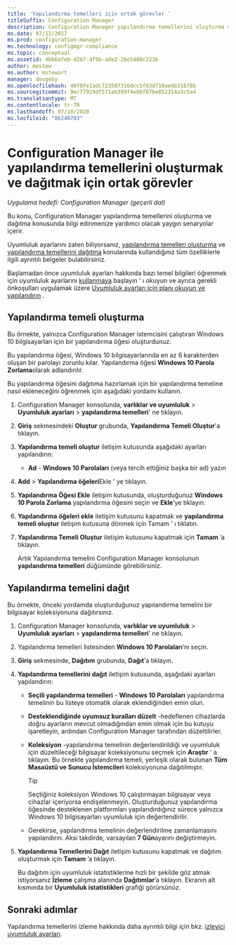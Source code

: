 ```yaml
---
title: 'Yapılandırma temelleri için ortak görevler '
titleSuffix: Configuration Manager
description: Configuration Manager yapılandırma temellerini oluşturma ve dağıtma hakkında bilgi edinin.
ms.date: 07/12/2017
ms.prod: configuration-manager
ms.technology: configmgr-compliance
ms.topic: conceptual
ms.assetid: 4bb6afeb-d267-4f9b-ade2-26e5400c223b
author: mestew
ms.author: mstewart
manager: dougeby
ms.openlocfilehash: 40f0fe1adc723587316dcc5f03d710ae4b31b78b
ms.sourcegitcommit: 9ec77929df571a6399f4e06f07be852314a3c5a4
ms.translationtype: MT
ms.contentlocale: tr-TR
ms.lasthandoff: 07/10/2020
ms.locfileid: "86240703"
---
```

# <a name="common-tasks-for-creating-and-deploying-configuration-baselines-with-configuration-manager"></a>Configuration Manager ile yapılandırma temellerini oluşturmak ve dağıtmak için ortak görevler

*Uygulama hedefi: Configuration Manager (geçerli dal)*

Bu konu, Configuration Manager yapılandırma temellerini oluşturma ve dağıtma konusunda bilgi edinmenize yardımcı olacak yaygın senaryolar içerir.  

 Uyumluluk ayarlarını zaten biliyorsanız, [yapılandırma temelleri oluşturma](../../compliance/deploy-use/create-configuration-baselines.md) ve [yapılandırma temellerini dağıtma](../../compliance/deploy-use/deploy-configuration-baselines.md) konularında kullandığınız tüm özelliklerle ilgili ayrıntılı belgeler bulabilirsiniz.  

 Başlamadan önce uyumluluk ayarları hakkında bazı temel bilgileri öğrenmek için uyumluluk ayarlarını [kullanmaya](../../compliance/get-started/get-started-with-compliance-settings.md) başlayın ' ı okuyun ve ayrıca gerekli önkoşulları uygulamak üzere [Uyumluluk ayarları için planı okuyun ve yapılandırın](../../compliance/plan-design/plan-for-and-configure-compliance-settings.md) .  

## <a name="create-a-configuration-baseline"></a>Yapılandırma temeli oluşturma  
 Bu örnekte, yalnızca Configuration Manager istemcisini çalıştıran Windows 10 bilgisayarları için bir yapılandırma öğesi oluşturdunuz.  

 Bu yapılandırma öğesi, Windows 10 bilgisayarlarında en az 6 karakterden oluşan bir parolayı zorunlu kılar. Yapılandırma öğesi **Windows 10 Parola Zorlama**olarak adlandırılır.  

Bu yapılandırma öğesini dağıtıma hazırlamak için bir yapılandırma temeline nasıl ekleneceğini öğrenmek için aşağıdaki yordamı kullanın.  

1. Configuration Manager konsolunda, **varlıklar ve uyumluluk**  >  **Uyumluluk ayarları**  >  **yapılandırma temelleri**' ne tıklayın.  

2. **Giriş** sekmesindeki **Oluştur** grubunda, **Yapılandırma Temeli Oluştur**'a tıklayın.  

3. **Yapılandırma temeli oluştur** iletişim kutusunda aşağıdaki ayarları yapılandırın:  

   -   **Ad** - **Windows 10 Parolaları** (veya tercih ettiğiniz başka bir ad) yazın  

4. **Add**  >  **Yapılandırma öğeleri**Ekle ' ye tıklayın.  

5. **Yapılandırma Öğesi Ekle** iletişim kutusunda, oluşturduğunuz **Windows 10 Parola Zorlama** yapılandırma öğesini seçin ve **Ekle**’ye tıklayın.  

6. **Yapılandırma öğeleri ekle** iletişim kutusunu kapatmak ve **yapılandırma temeli oluştur** iletişim kutusuna dönmek için Tamam ' ı tıklatın.

7. **Yapılandırma Temeli Oluştur** iletişim kutusunu kapatmak için **Tamam** ’a tıklayın.  

   Artık Yapılandırma temelini Configuration Manager konsolunun **yapılandırma temelleri** düğümünde görebilirsiniz.  

## <a name="deploy-the-configuration-baseline"></a>Yapılandırma temelini dağıt  
 Bu örnekte, önceki yordamda oluşturduğunuz yapılandırma temelini bir bilgisayar koleksiyonuna dağıtırsınız.  

1. Configuration Manager konsolunda, **varlıklar ve uyumluluk**  >  **Uyumluluk ayarları**  >  **yapılandırma temelleri**' ne tıklayın.  

2. Yapılandırma temelleri listesinden **Windows 10 Parolaları**’nı seçin.  

3. **Giriş** sekmesinde, **Dağıtım** grubunda, **Dağıt**'a tıklayın.  

4. **Yapılandırma temellerini dağıt** iletişim kutusunda, aşağıdaki ayarları yapılandırın:  

   -   **Seçili yapılandırma temelleri** - **Windows 10 Parolaları** yapılandırma temelinin bu listeye otomatik olarak eklendiğinden emin olun.  

   -   **Desteklendiğinde uyumsuz kuralları düzelt** -hedeflenen cihazlarda doğru ayarların mevcut olmadığından emin olmak için bu kutuyu işaretleyin, ardından Configuration Manager tarafından düzeltilirler.  

   -   **Koleksiyon** -yapılandırma temelinin değerlendirildiği ve uyumluluk için düzeltileceği bilgisayar koleksiyonunu seçmek için **Araştır** ' a tıklayın. Bu örnekte yapılandırma temeli, yerleşik olarak bulunan **Tüm Masaüstü ve Sunucu İstemcileri** koleksiyonuna dağıtılmıştır.  

       > [!TIP]  
       >  Seçtiğiniz koleksiyon Windows 10 çalıştırmayan bilgisayar veya cihazlar içeriyorsa endişelenmeyin. Oluşturduğunuz yapılandırma öğesinde desteklenen platformları yapılandırdığınız sürece yalnızca Windows 10 bilgisayarları uyumluluk için değerlendirilir.  

   -   Gerekirse, yapılandırma temelinin değerlendirilme zamanlamasını yapılandırın. Aksi takdirde, varsayılan **7 Gün**ayarını değiştirmeyin.  

5. **Yapılandırma Temellerini Dağıt** iletişim kutusunu kapatmak ve dağıtım oluşturmak için **Tamam** ’a tıklayın.  

   Bu dağıtım için uyumluluk istatistiklerine hızlı bir şekilde göz atmak istiyorsanız **İzleme** çalışma alanında **Dağıtımlar**’a tıklayın. Ekranın alt kısmında bir **Uyumluluk istatistikleri** grafiği görürsünüz.  

## <a name="next-steps"></a>Sonraki adımlar 

Yapılandırma temellerini izleme hakkında daha ayrıntılı bilgi için bkz. [izleyici uyumluluk ayarları](../../compliance/deploy-use/monitor-compliance-settings.md).  
